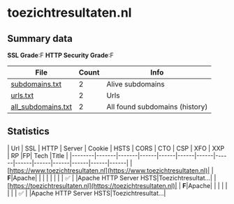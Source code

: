 

# toezichtresultaten.nl
## Summary data


**SSL Grade**:F
**HTTP Security Grade**:F


| File       | Count | Info |
|------------|-------|------|
|[subdomains.txt](/data/toezichtresultaten.nl/subdomains.txt)|2|Alive subdomains|
|[urls.txt](/data/toezichtresultaten.nl/urls.txt)|2|Urls|
|[all_subdomains.txt](/data/toezichtresultaten.nl/all_subdomains.txt)|2|All found subdomains (history)|


## Statistics


| Url | SSL | HTTP | Server | Cookie | HSTS | CORS | CTO | CSP | XFO | XXP | RP |FP| Tech |Title |
|--------|-------|-------|------|------|------|------|------|------|------|------|------|------|------|
|[https://www.toezichtresultaten.nl](https://www.toezichtresultaten.nl)| | **F**|Apache| | | | | | | | :white_check_mark: | |Apache HTTP Server HSTS|Toezichtresultat...|
|[https://toezichtresultaten.nl](https://toezichtresultaten.nl)| | **F**|Apache| | | | | | | | :white_check_mark: | |Apache HTTP Server HSTS|Toezichtresultat...|